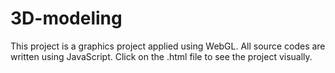 # 3D-modeling
This project is a graphics project applied using WebGL. All source codes are written using JavaScript. 
Click on the .html file to see the project visually. 
